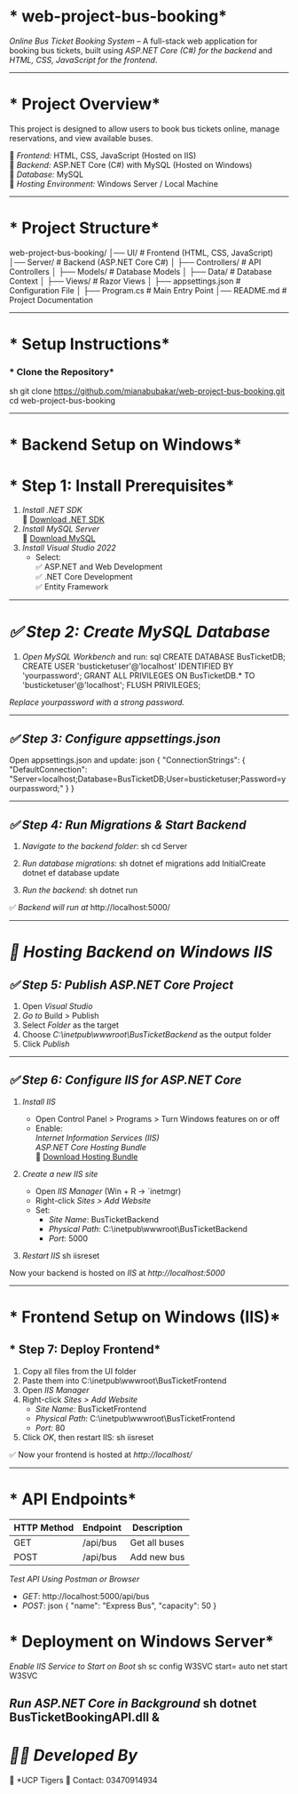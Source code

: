 # * web-project-bus-booking*
 *Online Bus Ticket Booking System* – A full-stack web application for booking bus tickets, built using *ASP.NET Core (C#) for the backend* and *HTML, CSS, JavaScript for the frontend*.

---

# * Project Overview*
This project is designed to allow users to book bus tickets online, manage reservations, and view available buses.

🔹 *Frontend:* HTML, CSS, JavaScript (Hosted on IIS)  
🔹 *Backend:* ASP.NET Core (C#) with MySQL (Hosted on Windows)  
🔹 *Database:* MySQL  
🔹 *Hosting Environment:* Windows Server / Local Machine  

---

# * Project Structure*

web-project-bus-booking/
│── UI/                     # Frontend (HTML, CSS, JavaScript)
│── Server/                 # Backend (ASP.NET Core C#)
│   ├── Controllers/        # API Controllers
│   ├── Models/             # Database Models
│   ├── Data/               # Database Context
│   ├── Views/              # Razor Views
│   ├── appsettings.json    # Configuration File
│   ├── Program.cs          # Main Entry Point
│── README.md               # Project Documentation


---

# * Setup Instructions*
### * Clone the Repository*
sh
git clone https://github.com/mianabubakar/web-project-bus-booking.git
cd web-project-bus-booking


---

# * Backend Setup on Windows*
# * Step 1: Install Prerequisites*
1. *Install .NET SDK*  
   🔗 [Download .NET SDK](https://dotnet.microsoft.com/en-us/download)  
2. *Install MySQL Server*  
   🔗 [Download MySQL](https://dev.mysql.com/downloads/installer/)  
3. *Install Visual Studio 2022*  
   - Select:  
     ✅ ASP.NET and Web Development  
     ✅ .NET Core Development  
     ✅ Entity Framework  

---

# *✅ Step 2: Create MySQL Database*
1. *Open MySQL Workbench* and run:
sql
CREATE DATABASE BusTicketDB;
CREATE USER 'busticketuser'@'localhost' IDENTIFIED BY 'yourpassword';
GRANT ALL PRIVILEGES ON BusTicketDB.* TO 'busticketuser'@'localhost';
FLUSH PRIVILEGES;

 *Replace yourpassword with a strong password.*

---

## *✅ Step 3: Configure appsettings.json*
Open appsettings.json and update:
json
{
  "ConnectionStrings": {
    "DefaultConnection": "Server=localhost;Database=BusTicketDB;User=busticketuser;Password=yourpassword;"
  }
}


---

## *✅ Step 4: Run Migrations & Start Backend*
1. *Navigate to the backend folder*:
   sh
   cd Server
   
2. *Run database migrations*:
   sh
   dotnet ef migrations add InitialCreate
   dotnet ef database update
   
3. *Run the backend*:
   sh
   dotnet run
   
✅ *Backend will run at* http://localhost:5000/

---

# *🚀 Hosting Backend on Windows IIS*
## *✅ Step 5: Publish ASP.NET Core Project*
1. Open *Visual Studio*  
2. *Go to* Build > Publish  
3. Select *Folder* as the target  
4. Choose *C:\inetpub\wwwroot\BusTicketBackend* as the output folder  
5. Click *Publish*  

---

## *✅ Step 6: Configure IIS for ASP.NET Core*
1. *Install IIS*  
   - Open Control Panel > Programs > Turn Windows features on or off  
   - Enable:  
      *Internet Information Services (IIS)*  
      *ASP.NET Core Hosting Bundle*  
     🔗 [Download Hosting Bundle](https://dotnet.microsoft.com/en-us/download/dotnet)  

2. *Create a new IIS site*  
   - Open *IIS Manager* (Win + R → `inetmgr)  
   - Right-click *Sites > Add Website*  
   - Set:  
     - *Site Name*: BusTicketBackend  
     - *Physical Path*: C:\inetpub\wwwroot\BusTicketBackend  
     - *Port*: 5000  

3. *Restart IIS*
   sh
   iisreset
   

 Now your backend is hosted on *IIS* at *http://localhost:5000*

---

# * Frontend Setup on Windows (IIS)*
## * Step 7: Deploy Frontend*
1. Copy all files from the UI folder  
2. Paste them into C:\inetpub\wwwroot\BusTicketFrontend  
3. Open *IIS Manager*  
4. Right-click *Sites > Add Website*  
   - *Site Name*: BusTicketFrontend  
   - *Physical Path*: C:\inetpub\wwwroot\BusTicketFrontend  
   - *Port*: 80  
5. Click *OK*, then restart IIS:
   sh
   iisreset
   

✅ Now your frontend is hosted at *http://localhost/*

---

# * API Endpoints*
| HTTP Method | Endpoint         | Description |
|------------|-----------------|-------------|
| GET        | /api/bus       | Get all buses |
| POST       | /api/bus       | Add new bus  |

 *Test API Using Postman or Browser*  
- *GET*: http://localhost:5000/api/bus
- *POST*:
  json
  {
    "name": "Express Bus",
    "capacity": 50
  }

# * Deployment on Windows Server*
  *Enable IIS Service to Start on Boot*
sh
sc config W3SVC start= auto
net start W3SVC

*Run ASP.NET Core in Background*
sh
dotnet BusTicketBookingAPI.dll &
---
# *👨‍💻 Developed By*
🚀 *UCP Tigers
📧 Contact: 03470914934
